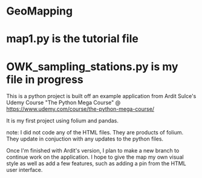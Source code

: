 # GeoMapping

# map1.py is the tutorial file
# OWK_sampling_stations.py is my file in progress

This is a python project is built off an example application from Ardit Sulce's Udemy Course "The Python Mega Course" 
@ https://www.udemy.com/course/the-python-mega-course/

It is my first project using folium and pandas. 

note: I did not code any of the HTML files. They are products of folium. They update in conjuction with any updates to the python files.

Once I'm finished with Ardit's version, I plan to make a new branch to continue work on the application.
I hope to give the map my own visual style as well as add a few features, such as adding a pin from the HTML user interface.
